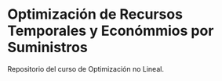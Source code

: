 # Optimización de Recursos Temporales y Económmios por Suministros

Repositorio del curso de Optimización no Lineal.
